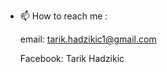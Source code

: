 - 📫 How to reach me :

  email: tarik.hadzikic1@gmail.com
  
  Facebook: Tarik Hadzikic



<!---
Hadzee/Hadzee is a ✨ special ✨ repository because its `README.md` (this file) appears on your GitHub profile.
You can click the Preview link to take a look at your changes.
--->
